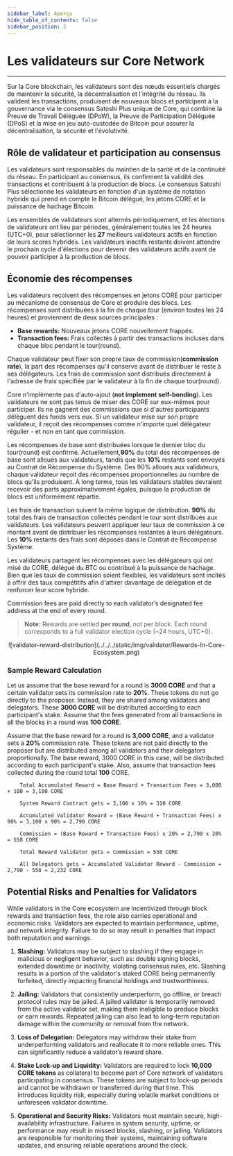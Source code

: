 ```yaml
---
sidebar_label: Aperçu
hide_table_of_contents: false
sidebar_position: 2
---
```


# Les validateurs sur Core Network

---

Sur la Core blockchain, les validateurs sont des nœuds essentiels chargés de maintenir la sécurité, la décentralisation et l'intégrité du réseau. Ils valident les transactions, produisent de nouveaux blocs et participent à la gouvernance via le consensus Satoshi Plus unique de Core, qui combine la Preuve de Travail Déléguée (DPoW), la Preuve de Participation Déléguée (DPoS) et la mise en jeu auto-custodée de Bitcoin pour assurer la décentralisation, la sécurité et l'évolutivité.

## Rôle de validateur et participation au consensus

Les validateurs sont responsables du maintien de la santé et de la continuité du réseau. En participant au consensus, ils confirment la validité des transactions et contribuent à la production de blocs. Le consensus Satoshi Plus sélectionne les validateurs en fonction d'un système de notation hybride qui prend en compte le Bitcoin délégué, les jetons CORE et la puissance de hachage Bitcoin.

Les ensembles de validateurs sont alternés périodiquement, et les élections de validateurs ont lieu par périodes, généralement toutes les 24 heures (UTC+0), pour sélectionner les **27** meilleurs validateurs actifs en fonction de leurs scores hybrides. Les validateurs inactifs restants doivent attendre le prochain cycle d'élections pour devenir des validateurs actifs avant de pouvoir participer à la production de blocs.

## Économie des récompenses

Les validateurs reçoivent des récompenses en jetons CORE pour participer au mécanisme de consensus de Core et produire des blocs. Les récompenses sont distribuées à la fin de chaque tour (environ toutes les 24 heures) et proviennent de deux sources principales :

- **Base rewards:** Nouveaux jetons CORE nouvellement frappés.
- **Transaction fees:** Frais collectés à partir des transactions incluses dans chaque bloc pendant le tour(round).

Chaque validateur peut fixer son propre taux de commission(**commission rate**), la part des récompenses qu'il conserve avant de distribuer le reste à ses délégateurs. Les frais de commission sont distribués directement à l'adresse de frais spécifiée par le validateur à la fin de chaque tour(round).

Core n'implémente pas d'auto-ajout (**not implement self-bonding**). Les validateurs ne sont pas tenus de miser des CORE sur eux-mêmes pour participer. Ils ne gagnent des commissions que si d'autres participants délèguent des fonds vers eux. Si un validateur mise sur son propre validateur, il reçoit des récompenses comme n'importe quel délégateur régulier - et non en tant que commission.

Les récompenses de base sont distribuées lorsque le dernier bloc du tour(round) est confirmé. Actuellement,**90%** du total des récompenses de base sont alloués aux validateurs, tandis que les **10%** restants sont envoyés au Contrat de Récompense du Système. Des 90% alloués aux validateurs, chaque validateur reçoit des récompenses proportionnelles au nombre de blocs qu'ils produisent. À long terme, tous les validateurs stables devraient recevoir des parts approximativement égales, puisque la production de blocs est uniformément répartie.

Les frais de transaction suivent la même logique de distribution. **90%** du total des frais de transaction collectés pendant le tour sont distribués aux validateurs. Les validateurs peuvent appliquer leur taux de commission à ce montant avant de distribuer les récompenses restantes à leurs délégateurs. Les **10%** restants des frais sont déposés dans le Contrat de Récompense Système.

Les validateurs partagent les récompenses avec les délégateurs qui ont misé du CORE, délégué du BTC ou contribué à la puissance de hachage. Bien que les taux de commission soient flexibles, les validateurs sont incités à offrir des taux compétitifs afin d'attirer davantage de délégation et de renforcer leur score hybride.

Commission fees are paid directly to each validator’s designated fee address at the end of every round.

> **Note:** Rewards are settled **per round**, not per block. Each round corresponds to a full validator election cycle (~24 hours, UTC+0).

<p align="center">
![validator-reward-distribution](../../../static/img/validator/Rewards-In-Core-Ecosystem.png) 
</p>

### Sample Reward Calculation

Let us assume that the base reward for a round is **3000 CORE** and that a certain validator sets its commission rate to **20%**. These tokens do not go directly to the proposer. Instead, they are shared among validators and delegators. These **3000 CORE** will be distributed according to each participant's stake. Assume that the fees generated from all transactions in all the blocks in a round was **100 CORE**.

Assume that the base reward for a round is **3,000 CORE**, and a validator sets a **20%** commission rate. These tokens are not paid directly to the proposer but are distributed among all validators and their delegators proportionally. The base reward, 3000 CORE in this case, will be distributed according to each participant's stake. Also, assume that transaction fees collected during the round total **100** CORE.

```maths
    Total Accumulated Reward = Base Reward + Transaction Fees = 3,000 + 100 = 3,100 CORE

    System Reward Contract gets = 3,100 x 10% = 310 CORE  

    Accumulated Validator Reward = (Base Reward + Transaction Fees) x 90% = 3,100 x 90% = 2,790 CORE

    Commission = (Base Reward + Transaction Fees) x 20% = 2,790 x 20% = 558 CORE

    Total Reward Validator gets = Commission = 558 CORE

    All Delegators gets = Accumulated Validator Reward - Commission = 2,790 - 558 = 2,232 CORE
```

## Potential Risks and Penalties for Validators

While validators in the Core ecosystem are incentivized through block rewards and transaction fees, the role also carries operational and economic risks. Validators are expected to maintain performance, uptime, and network integrity. Failure to do so may result in penalties that impact both reputation and earnings.

1. **Slashing:** Validators may be subject to slashing if they engage in malicious or negligent behavior, such as: double signing blocks, extended downtime or inactivity, violating consensus rules, etc. Slashing results in a portion of the validator's staked CORE being permanently forfeited, directly impacting financial holdings and trustworthiness.

2. **Jailing:** Validators that consistently underperform, go offline, or breach protocol rules may be jailed. A jailed validator is temporarily removed from the active validator set, making them ineligible to produce blocks or earn rewards. Repeated jailing can also lead to long-term reputation damage within the community or removal from the network.

3. **Loss of Delegation:** Delegators may withdraw their stake from underperforming validators and reallocate it to more reliable ones. This can significantly reduce a validator’s reward share.

4. **Stake Lock-up and Liquidity:** Validators are required to lock **10,000 CORE tokens** as collateral to become part of Core network of validators participating in consensus. These tokens are subject to lock-up periods and cannot be withdrawn or transferred during that time. This introduces liquidity risk, especially during volatile market conditions or unforeseen validator downtime.

5. **Operational and Security Risks:** Validators must maintain secure, high-availability infrastructure. Failures in system security, uptime, or performance may result in missed blocks, slashing, or jailing. Validators are responsible for monitoring their systems, maintaining software updates, and ensuring reliable operations around the clock.